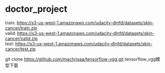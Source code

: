 # doctor_project

train: https://s3-us-west-1.amazonaws.com/udacity-dlnfd/datasets/skin-cancer/train.zip  
valid: https://s3-us-west-1.amazonaws.com/udacity-dlnfd/datasets/skin-cancer/valid.zip  
test: https://s3-us-west-1.amazonaws.com/udacity-dlnfd/datasets/skin-cancer/test.zip 

git clone https://github.com/machrisaa/tensorflow-vgg.git tensorflow_vgg模型下载
